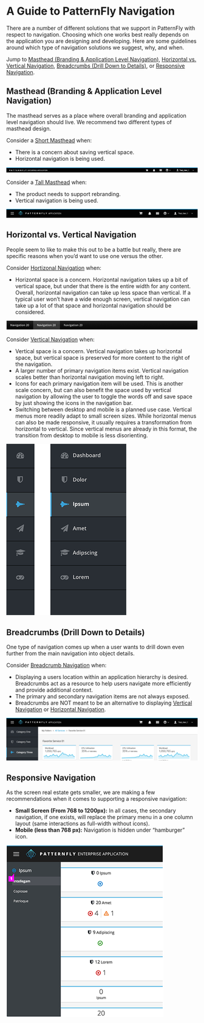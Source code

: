 # A Guide to PatternFly Navigation
There are a number of different solutions that we support in PatternFly with respect to navigation. Choosing which one works best really depends on the application you are designing and developing. Here are some guidelines around which type of navigation solutions we suggest, why, and when.

Jump to [Masthead (Branding & Application Level Navigation)](#masthead-branding-&-application-level-navigation), [Horizontal vs. Vertical Navigation](#horizontal-vs-vertical-navigation), [Breadcrumbs (Drill Down to Details)](#breadcrumbs-drill-down-to-details), or [Responsive Navigation](#responsive-navigation).

## Masthead (Branding & Application Level Navigation)
The masthead serves as a place where overall branding and application level navigation should live. We recommend two different types of masthead design.

Consider a [Short Masthead](http://www.patternfly.org/pattern-library/application-framework/masthead/) when:

* There is a concern about saving vertical space.
* Horizontal navigation is being used.

![shortmasthead](img/short-masthead.png)

Consider a [Tall Masthead](http://www.patternfly.org/pattern-library/application-framework/masthead/) when:

* The product needs to support rebranding.
* Vertical navigation is being used.

![tallmasthead](img/tall-masthead.png)

## Horizontal vs. Vertical Navigation
People seem to like to make this out to be a battle but really, there are specific reasons when you’d want to use one versus the other.

Consider [Hortizonal Navigation](http://www.patternfly.org/pattern-library/navigation/horizontal-navigation/) when:

* Horizontal space is a concern. Horizontal navigation takes up a bit of vertical space, but under that there is the entire width for any content. Overall, horizontal navigation can take up less space than vertical. If a typical user won’t have a wide enough screen, vertical navigation can take up a lot of that space and horizontal navigation should be considered.

![horizontalvertical](img/horizontal-nav.png)

Consider [Vertical Navigation](vertical-nav.md) when:

* Vertical space is a concern. Vertical navigation takes up horizontal space, but vertical space is preserved for more content to the right of the navigation.
* A larger number of primary navigation items exist. Vertical navigation scales better than horizontal navigation moving left to right.
* Icons for each primary navigation item will be used. This is another scale concern, but can also benefit the space used by vertical navigation by allowing the user to toggle the words off and save space by just showing the icons in the navigation bar.
* Switching between desktop and mobile is a planned use case. Vertical menus more readily adapt to small screen sizes. While horizontal menus can also be made responsive, it usually requires a transformation from horizontal to vertical. Since vertical menus are already in this format, the transition from desktop to mobile is less disorienting.

![vertical-nav](img/vertical-nav.png)

## Breadcrumbs (Drill Down to Details)
One type of navigation comes up when a user wants to drill down even further from the main navigation into object details.

Consider [Breadcrumb Navigation](http://www.patternfly.org/pattern-library/navigation/breadcrumbs/) when:

* Displaying a users location within an application hierarchy is desired. Breadcrumbs act as a resource to help users navigate more efficiently and provide additional context.
* The primary and secondary navigation items are not always exposed.
* Breadcrumbs are NOT meant to be an alternative to displaying [Vertical Navigation](http://www.patternfly.org/pattern-library/navigation/vertical-navigation/) or [Horizontal Navigation](http://www.patternfly.org/pattern-library/navigation/horizontal-navigation/).

![breadcrumbs](img/breadcrumbs.png)

## Responsive Navigation
As the screen real estate gets smaller, we are making a few recommendations when it comes to supporting a responsive navigation:

* **Small Screen (From 768 to 1200px):** In all cases, the secondary navigation, if one exists, will replace the primary menu in a one column layout (same interactions as full-width without icons).
* **Mobile (less than 768 px):** Navigation is hidden under “hamburger” icon.

![responsive-nav](img/responsive-nav.png)
